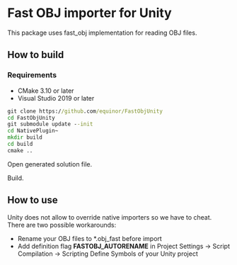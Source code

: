 # Fast OBJ importer for Unity

This package uses fast_obj implementation for reading OBJ files.

## How to build

### Requirements

- CMake 3.10 or later
- Visual Studio 2019 or later

```cmd
git clone https://github.com/equinor/FastObjUnity
cd FastObjUnity
git submodule update --init
cd NativePlugin~
mkdir build
cd build
cmake ..
```

Open generated solution file.

Build.

## How to use

Unity does not allow to override native importers so we have to cheat. There are two possible workarounds:

- Rename your OBJ files to *.obj_fast before import
- Add definition flag **FASTOBJ_AUTORENAME** in Project Settings -> Script Compilation -> Scripting Define Symbols of your Unity project

